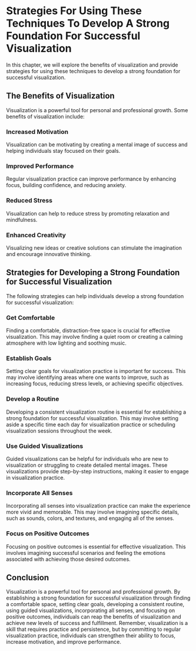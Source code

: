 Strategies For Using These Techniques To Develop A Strong Foundation For Successful Visualization
===========================================================================================================================================

In this chapter, we will explore the benefits of visualization and provide strategies for using these techniques to develop a strong foundation for successful visualization.

The Benefits of Visualization
-----------------------------

Visualization is a powerful tool for personal and professional growth. Some benefits of visualization include:

### Increased Motivation

Visualization can be motivating by creating a mental image of success and helping individuals stay focused on their goals.

### Improved Performance

Regular visualization practice can improve performance by enhancing focus, building confidence, and reducing anxiety.

### Reduced Stress

Visualization can help to reduce stress by promoting relaxation and mindfulness.

### Enhanced Creativity

Visualizing new ideas or creative solutions can stimulate the imagination and encourage innovative thinking.

Strategies for Developing a Strong Foundation for Successful Visualization
--------------------------------------------------------------------------

The following strategies can help individuals develop a strong foundation for successful visualization:

### Get Comfortable

Finding a comfortable, distraction-free space is crucial for effective visualization. This may involve finding a quiet room or creating a calming atmosphere with low lighting and soothing music.

### Establish Goals

Setting clear goals for visualization practice is important for success. This may involve identifying areas where one wants to improve, such as increasing focus, reducing stress levels, or achieving specific objectives.

### Develop a Routine

Developing a consistent visualization routine is essential for establishing a strong foundation for successful visualization. This may involve setting aside a specific time each day for visualization practice or scheduling visualization sessions throughout the week.

### Use Guided Visualizations

Guided visualizations can be helpful for individuals who are new to visualization or struggling to create detailed mental images. These visualizations provide step-by-step instructions, making it easier to engage in visualization practice.

### Incorporate All Senses

Incorporating all senses into visualization practice can make the experience more vivid and memorable. This may involve imagining specific details, such as sounds, colors, and textures, and engaging all of the senses.

### Focus on Positive Outcomes

Focusing on positive outcomes is essential for effective visualization. This involves imagining successful scenarios and feeling the emotions associated with achieving those desired outcomes.

Conclusion
----------

Visualization is a powerful tool for personal and professional growth. By establishing a strong foundation for successful visualization through finding a comfortable space, setting clear goals, developing a consistent routine, using guided visualizations, incorporating all senses, and focusing on positive outcomes, individuals can reap the benefits of visualization and achieve new levels of success and fulfillment. Remember, visualization is a skill that requires practice and persistence, but by committing to regular visualization practice, individuals can strengthen their ability to focus, increase motivation, and improve performance.
